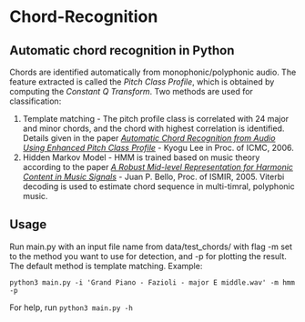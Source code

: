 # Chord-Recognition
<h2> Automatic chord recognition in Python </h2>

Chords are identified automatically from monophonic/polyphonic audio. The feature extracted is called the <i>Pitch Class Profile</i>, which is obtained 
by computing the <i>Constant Q Transform</i>. Two methods are used for classification:
<ol>
<li>
Template matching - The pitch profile class is correlated with 24 major and minor chords, and the chord with highest correlation is identified.
Details given in the paper <i><a href = "https://citeseerx.ist.psu.edu/viewdoc/download?doi=10.1.1.93.4283&rep=rep1&type=pdf">Automatic Chord Recognition from Audio Using Enhanced Pitch
  Class Profile</a></i> - Kyogu Lee in Proc. of ICMC, 2006. 
</li>
<li>
Hidden Markov Model - HMM is trained based on music theory according to the paper <i><A HREF = "http://citeseerx.ist.psu.edu/viewdoc/download?doi=10.1.1.375.2151&rep=rep1&type=pdf">A Robust Mid-level Representation for Harmonic Content in Music 
  Signals</a></i> - Juan P. Bello, Proc. of ISMIR, 2005. Viterbi decoding is used to estimate chord sequence in multi-timral, polyphonic music.
</ol>

<h2> Usage </h2>
<p> Run main.py with an input file name from data/test_chords/ with flag -m set to the method you want to use for detection, and -p for plotting the result. The default method is template matching. Example:

```
python3 main.py -i 'Grand Piano - Fazioli - major E middle.wav' -m hmm -p
```

For help, run `python3 main.py -h`
</p>
